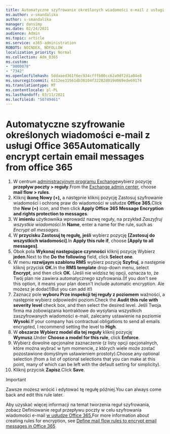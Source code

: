 ```yaml
---
title: Automatyczne szyfrowanie określonych wiadomości e-mail z usługi Office 365
ms.author: v-smandalika
author: v-smandalika
manager: dansimp
ms.date: 02/24/2021
audience: Admin
ms.topic: article
ms.service: o365-administration
ROBOTS: NOINDEX, NOFOLLOW
localization_priority: Normal
ms.collection: Adm_O365
ms.custom:
- "9000078"
- "7342"
ms.openlocfilehash: 5ddaaed361f6ec934cfffb00cc62a9df2d1a04e8
ms.sourcegitcommit: 6312ee31561db36104f32282d019d069ede69174
ms.translationtype: MT
ms.contentlocale: pl-PL
ms.lasthandoff: 03/11/2021
ms.locfileid: "50749461"
---
```

# <a name="automatically-encrypt-certain-email-messages-from-office-365"></a><span data-ttu-id="20250-102">Automatyczne szyfrowanie określonych wiadomości e-mail z usługi Office 365</span><span class="sxs-lookup"><span data-stu-id="20250-102">Automatically encrypt certain email messages from office 365</span></span>

1. <span data-ttu-id="20250-103">W centrum [administracyjnym programu Exchange](https://outlook.office365.com/ecp/)wybierz pozycję **przepływ poczty > reguły**.</span><span class="sxs-lookup"><span data-stu-id="20250-103">From the [Exchange admin center](https://outlook.office365.com/ecp/), choose **mail flow > rules**.</span></span> 
2. <span data-ttu-id="20250-104">Kliknij **ikonę Nowy (+),** a następnie kliknij pozycję Zastosuj szyfrowanie wiadomości i ochronę praw do wiadomości w usłudze **Office 365.**</span><span class="sxs-lookup"><span data-stu-id="20250-104">Click the **New (+)** icon, and then click **Apply Office 365 Message Encryption and rights protection to messages**.</span></span>
3. <span data-ttu-id="20250-105">W **imieniu** użytkownika wprowadź nazwę reguły, na przykład *Zaszyfruj wszystkie wiadomości.*</span><span class="sxs-lookup"><span data-stu-id="20250-105">In **Name**, enter a name for the rule, such as *Encrypt all messages*.</span></span>
4. <span data-ttu-id="20250-106">W **przycisku Zastosuj tę regułę, jeśli** wybierz pozycję **[Zastosuj do wszystkich wiadomości]**.</span><span class="sxs-lookup"><span data-stu-id="20250-106">In **Apply this rule if**, choose **[Apply to all messages]**.</span></span> 
5. <span data-ttu-id="20250-107">Obok pola **Wykonaj następujące czynności** kliknij pozycję Wybierz **jeden**.</span><span class="sxs-lookup"><span data-stu-id="20250-107">Next to the **Do the following** field, click **Select one**.</span></span> 
6. <span data-ttu-id="20250-108">W menu **rozwijaym szablonu RMS** wybierz pozycję **Szyfruj**, a następnie kliknij przycisk **OK.**</span><span class="sxs-lookup"><span data-stu-id="20250-108">In the **RMS template** drop-down menu, select **Encrypt**, and then click **OK**.</span></span> <span data-ttu-id="20250-109">(Jeśli nie widzisz tej opcji, oznacza to, że Twój plan nie zawiera automatycznego szyfrowania.</span><span class="sxs-lookup"><span data-stu-id="20250-109">(If you don't see this option, it means your plan doesn't include automatic encryption.</span></span> <span data-ttu-id="20250-110">Ale możesz je dodać!)</span><span class="sxs-lookup"><span data-stu-id="20250-110">But you can add it!)</span></span>
7. <span data-ttu-id="20250-111">Zaznacz pole **wyboru Prze inspekcji tej reguły z poziomem** ważności, a następnie wybierz odpowiedni poziom.</span><span class="sxs-lookup"><span data-stu-id="20250-111">Check the **Audit this rule with severity level** check box, and then select the desired level.</span></span> <span data-ttu-id="20250-112">Jeśli Twoja firma ma zobowiązania kontraktowe do wysyłania wszystkich zaszyfrowanych wiadomości e-mail, zalecamy ustawienie na poziomie **Wysoki**.</span><span class="sxs-lookup"><span data-stu-id="20250-112">If your company has contractual obligations to send all emails encrypted, I recommend setting the level to **High**.</span></span>
8. <span data-ttu-id="20250-113">W **obszarze Wybierz model dla tej reguły** kliknij pozycję **Wymusz**.</span><span class="sxs-lookup"><span data-stu-id="20250-113">Under **Choose a model for this rule**, click **Enforce**.</span></span> 
9. <span data-ttu-id="20250-114">Wybierz dowolne opcjonalne zaznaczenie (z listy opcji opcjonalnych, które można wybrać w tym momencie, z których wiele może zostać pozostawione domyślnym ustawieniem prostoty).</span><span class="sxs-lookup"><span data-stu-id="20250-114">Choose any optional selection (from a list of optional selections that you can make at this point, many of which can be left with the default setting for simplicity).</span></span>
10. <span data-ttu-id="20250-115">Kliknij przycisk **Zapisz**.</span><span class="sxs-lookup"><span data-stu-id="20250-115">Click **Save**.</span></span>

> [!IMPORTANT]
> <span data-ttu-id="20250-116">Zawsze możesz wrócić i edytować tę regułę później.</span><span class="sxs-lookup"><span data-stu-id="20250-116">You can always come back and edit this rule later.</span></span>

<span data-ttu-id="20250-117">Aby uzyskać więcej informacji na temat tworzenia reguł szyfrowania, zobacz Definiowanie reguł przepływu poczty w celu szyfrowania wiadomości e-mail [w usłudze Office 365.](https://docs.microsoft.com/microsoft-365/compliance/define-mail-flow-rules-to-encrypt-email)</span><span class="sxs-lookup"><span data-stu-id="20250-117">For more information about creating rules for encryption, see [Define mail flow rules to encrypt email messages in Office 365](https://docs.microsoft.com/microsoft-365/compliance/define-mail-flow-rules-to-encrypt-email)</span></span>

